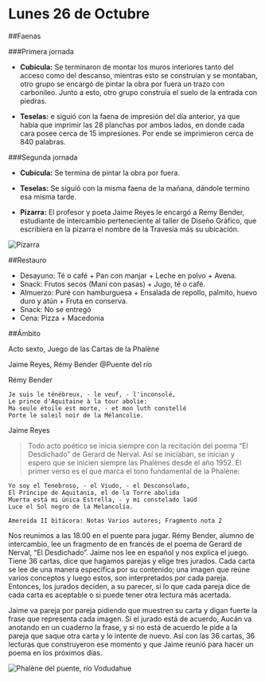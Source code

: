 # Lunes 26 de Octubre

##Faenas

###Primera jornada

- **Cubícula:** Se terminaron de montar los muros interiores tanto del acceso como del descanso, mientras esto se construían y se montaban, otro grupo se encargó de pintar la obra por fuera un trazo con carbonileo. Junto a esto, otro grupo construía el suelo de la entrada con piedras.

- **Teselas:** e siguió con la faena de impresión del día anterior, ya que había que imprimir las 28 planchas por ambos lados, en donde cada cara posee cerca de 15 impresiones. Por ende se imprimieron cerca de 840 palabras. 


###Segunda jornada

- **Cubícula:** Se termina de pintar la obra por fuera.

- **Teselas:** Se siguió con la misma faena de la mañana, dándole termino esa misma tarde.

- **Pizarra:** El profesor y poeta Jaime Reyes le encargó a Remy Bender, estudiante de intercambio perteneciente al taller de Diseño Gráfico, que escribiera en la pizarra el nombre de la Travesía más su ubicación.

![Pizarra](img/lugar/10922577_10207871326602687_2676249023592397453_o.jpg)

##Restauro

- Desayuno: Té o café + Pan con manjar + Leche en polvo + Avena.
- Snack: Frutos secos (Maní con pasas) + Jugo, té o café.
- Almuerzo: Puré con hamburguesa + Ensalada de repollo, palmito, huevo duro y atún + Fruta en conserva.
- Snack: No se entregó
- Cena: Pizza + Macedonia

##Ámbito

Acto sexto, Juego de las Cartas de la Phalène

Jaime Reyes, Rémy Bender @Puente del río

Rémy Bender

    Je suis le ténébreux, - le veuf, - l'inconsolé,
    Le prince d'Aquitaine à la tour abolie:
    Ma seule étoile est morte, - et mon luth constellé
    Porte le soleil noir de la Mélancolie.

Jaime Reyes

> Todo acto poético se inicia siempre con la recitación del poema “El Desdichado” de Gerard de Nerval. Así se iniciaban, se inician y espero que se inicien siempre las Phalènes desde el año 1952. El primer verso es el que marca el tono fundamental de la Phalène:

    Yo soy el Tenebroso, - el Viudo, - el Desconsolado,
    El Príncipe de Aquitania, el de la Torre abolida
    Muerta está mi única Estrella, - y mi constelado laúd
    Luce el Sol negro de la Melancolía.
    
    Amereida II bitácora: Notas Varios autores; Fragmento nota 2

Nos reunimos a las 18.00 en el puente para jugar. Rémy Bender, alumno de intercambio, lee un fragmento de en francés de el poema de Gerard de Nerval, “El Desdichado”. Jaime nos lee en español y nos explica el juego. Tiene 36 cartas, dice que hagamos parejas y elige tres jurados. Cada carta se lee de una manera específica por su contenido; una imagen que reúne varios conceptos y luego estos, son interpretados por cada pareja. Entonces, los jurados deciden, a su parecer, si lo que cada pareja dice de cada carta es aceptable o si puede tener otra lectura más acertada.

Jaime va pareja por pareja pidiendo que muestren su carta y digan fuerte la frase que representa cada imagen. Si el jurado está de acuerdo, Aucán va anotando en un cuaderno la frase, y si no está de acuerdo le pide a la pareja que saque otra carta y lo intente de nuevo. Así con las 36 cartas, 36 lecturas que construyeron ese momento y que Jaime reunió para hacer un poema en los próximos días.

 
![Phalène del puente, río Vodudahue](img/ambito/IMG_8781.JPG)